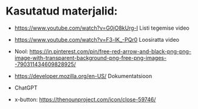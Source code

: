 
# Kasutatud materjalid:

* https://www.youtube.com/watch?v=G0jO8kUrg-I Listi tegemise video
* https://www.youtube.com/watch?v=F3-lK_-PQr0 Loosiratta video

* Nool: https://in.pinterest.com/pin/free-red-arrow-and-black-png-png-image-with-transparent-background-png-free-png-images--790311434609828925/

* https://developer.mozilla.org/en-US/ Dokumentatsioon
* ChatGPT

* x-button: https://thenounproject.com/icon/close-59746/
